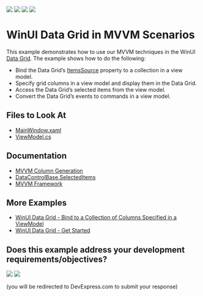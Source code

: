 <!-- default badges list -->
![](https://img.shields.io/endpoint?url=https://codecentral.devexpress.com/api/v1/VersionRange/494418816/22.1.3%2B)
[![](https://img.shields.io/badge/Open_in_DevExpress_Support_Center-FF7200?style=flat-square&logo=DevExpress&logoColor=white)](https://supportcenter.devexpress.com/ticket/details/T1090375)
[![](https://img.shields.io/badge/📖_How_to_use_DevExpress_Examples-e9f6fc?style=flat-square)](https://docs.devexpress.com/GeneralInformation/403183)
[![](https://img.shields.io/badge/💬_Leave_Feedback-feecdd?style=flat-square)](#does-this-example-address-your-development-requirementsobjectives)
<!-- default badges end -->

# WinUI Data Grid in MVVM Scenarios

This example demonstrates how to use our MVVM techniques in the WinUI [Data Grid](http://docs.devexpress.com/WinUI/102040/controls/data-grid). The example shows how to do the following:

* Bind the Data Grid’s [ItemsSource](http://docs.devexpress.com/WinUI/DevExpress.WinUI.Grid.DataControlBase.ItemsSource) property to a collection in a view model.
* Specify grid columns in a view model and display them in the Data Grid.
* Access the Data Grid’s selected items from the view model.
* Convert the Data Grid’s events to commands in a view model.

## Files to Look At

- [MainWindow.xaml](./CS/WinUIMVVMGrid/WinUIMVVMGrid/MainWindow.xaml)
- [ViewModel.cs](./CS/WinUIMVVMGrid/WinUIMVVMGrid/ViewModel.cs)

## Documentation

- [MVVM Column Generation](http://docs.devexpress.com/WinUI/403856/controls/data-grid/grid-columns/mvvm-columns?v=22.1)
- [DataControlBase.SelectedItems](http://docs.devexpress.com/WinUI/DevExpress.WinUI.Grid.DataControlBase.SelectedItems)
- [MVVM Framework](http://docs.devexpress.com/WinUI/102569/mvvm-framework)

## More Examples

- [WinUI Data Grid - Bind to a Collection of Columns Specified in a ViewModel](https://github.com/DevExpress-Examples/winui-grid-mvvm-columns)
- [WinUI Data Grid - Get Started](https://github.com/DevExpress-Examples/winui-grid-get-started)
<!-- feedback -->
## Does this example address your development requirements/objectives?

[<img src="https://www.devexpress.com/support/examples/i/yes-button.svg"/>](https://www.devexpress.com/support/examples/survey.xml?utm_source=github&utm_campaign=winui-data-grid-mvvm-techniques&~~~was_helpful=yes) [<img src="https://www.devexpress.com/support/examples/i/no-button.svg"/>](https://www.devexpress.com/support/examples/survey.xml?utm_source=github&utm_campaign=winui-data-grid-mvvm-techniques&~~~was_helpful=no)

(you will be redirected to DevExpress.com to submit your response)
<!-- feedback end -->
